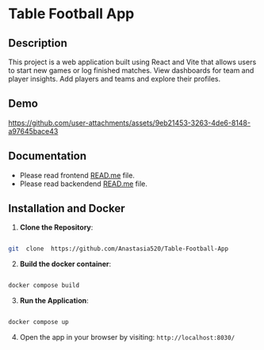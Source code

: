 
# Table Football App

## Description
This project is a web application built using React and Vite that allows users to start new games or log finished matches. View dashboards for team and player insights. Add players and teams and explore their profiles.

## Demo


https://github.com/user-attachments/assets/9eb21453-3263-4de6-8148-a97645bace43


## Documentation
- Please read frontend [READ.me](https://github.com/Anastasia520/Table-Football-App/blob/master/client/README.md) file.
- Please read backendend [READ.me](https://github.com/Anastasia520/Table-Football-App/blob/master/server/README.md) file.

## Installation and Docker

  

1.  **Clone the Repository**:

  

```bash

git  clone  https://github.com/Anastasia520/Table-Football-App

```

  

2.  **Build the docker container**:

  

```bash

docker compose build

```

  

3.  **Run the Application**:

```bash

docker compose up

```

  

4. Open the app in your browser by visiting: `http://localhost:8030/`
